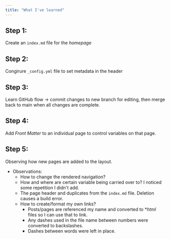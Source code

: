 ```yaml
---
title: "What I've learned"
---
```


## Step 1: 
Create an `index.md` file for the *homepage*

## Step 2:
Congirure `_config.yml` file to set metadata in the header

## Step 3:
Learn GitHub flow -> commit changes to new branch for editing, then merge back to main when all changes are complete.

## Step 4:
Add *Front Matter* to an individual page to control variables on that page.

## Step 5: 
Observing how new pages are added to the layout. 
* Observations:
  * How to change the rendered navigation?
  * How and where are certain variable being carried over to? I noticed some repetition I didn't add.
   * The page header and duplicates from the `index.md` file. Deletion causes a build error.
  * How to create/format my own links?
    * Posts/pages are referenced my name and converted to **html* files so I can use that to link.
    * Any dashes used in the file name between numbers were converted to backslashes.
    * Dashes between words were left in place.
